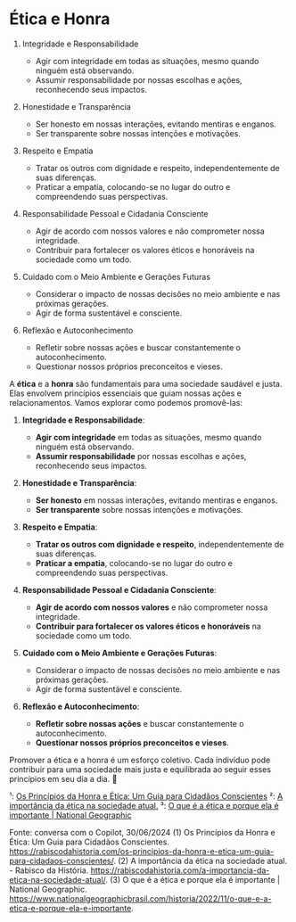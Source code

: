 # Ética e Honra

1. Integridade e Responsabilidade
   - Agir com integridade em todas as situações, mesmo quando ninguém está observando.
   - Assumir responsabilidade por nossas escolhas e ações, reconhecendo seus impactos.

2. Honestidade e Transparência
   - Ser honesto em nossas interações, evitando mentiras e enganos.
   - Ser transparente sobre nossas intenções e motivações.

3. Respeito e Empatia
   - Tratar os outros com dignidade e respeito, independentemente de suas diferenças.
   - Praticar a empatia, colocando-se no lugar do outro e compreendendo suas perspectivas.

4. Responsabilidade Pessoal e Cidadania Consciente
   - Agir de acordo com nossos valores e não comprometer nossa integridade.
   - Contribuir para fortalecer os valores éticos e honoráveis na sociedade como um todo.

5. Cuidado com o Meio Ambiente e Gerações Futuras
   - Considerar o impacto de nossas decisões no meio ambiente e nas próximas gerações.
   - Agir de forma sustentável e consciente.

6. Reflexão e Autoconhecimento
   - Refletir sobre nossas ações e buscar constantemente o autoconhecimento.
   - Questionar nossos próprios preconceitos e vieses.

A **ética** e a **honra** são fundamentais para uma sociedade saudável e justa. Elas envolvem princípios essenciais que guiam nossas ações e relacionamentos. Vamos explorar como podemos promovê-las:

1. **Integridade e Responsabilidade**:
   - **Agir com integridade** em todas as situações, mesmo quando ninguém está observando.
   - **Assumir responsabilidade** por nossas escolhas e ações, reconhecendo seus impactos.

2. **Honestidade e Transparência**:
   - **Ser honesto** em nossas interações, evitando mentiras e enganos.
   - **Ser transparente** sobre nossas intenções e motivações.

3. **Respeito e Empatia**:
   - **Tratar os outros com dignidade e respeito**, independentemente de suas diferenças.
   - **Praticar a empatia**, colocando-se no lugar do outro e compreendendo suas perspectivas.

4. **Responsabilidade Pessoal e Cidadania Consciente**:
   - **Agir de acordo com nossos valores** e não comprometer nossa integridade.
   - **Contribuir para fortalecer os valores éticos e honoráveis** na sociedade como um todo.

5. **Cuidado com o Meio Ambiente e Gerações Futuras**:
   - Considerar o impacto de nossas decisões no meio ambiente e nas próximas gerações.
   - Agir de forma sustentável e consciente.

6. **Reflexão e Autoconhecimento**:
   - **Refletir sobre nossas ações** e buscar constantemente o autoconhecimento.
   - **Questionar nossos próprios preconceitos e vieses**.

Promover a ética e a honra é um esforço coletivo. Cada indivíduo pode contribuir para uma sociedade mais justa e equilibrada ao seguir esses princípios em seu dia a dia. 🌟

¹: [Os Princípios da Honra e Ética: Um Guia para Cidadãos Conscientes](https://rabiscodahistoria.com/os-principios-da-honra-e-etica-um-guia-para-cidadaos-conscientes/)
²: [A importância da ética na sociedade atual.](https://rabiscodahistoria.com/a-importancia-da-etica-na-sociedade-atual/)
³: [O que é a ética e porque ela é importante | National Geographic](https://www.nationalgeographicbrasil.com/historia/2022/11/o-que-e-a-etica-e-porque-ela-e-importante)

Fonte: conversa com o Copilot, 30/06/2024
(1) Os Princípios da Honra e Ética: Um Guia para Cidadãos Conscientes. https://rabiscodahistoria.com/os-principios-da-honra-e-etica-um-guia-para-cidadaos-conscientes/.
(2) A importância da ética na sociedade atual. - Rabisco da História. https://rabiscodahistoria.com/a-importancia-da-etica-na-sociedade-atual/.
(3) O que é a ética e porque ela é importante | National Geographic. https://www.nationalgeographicbrasil.com/historia/2022/11/o-que-e-a-etica-e-porque-ela-e-importante.
